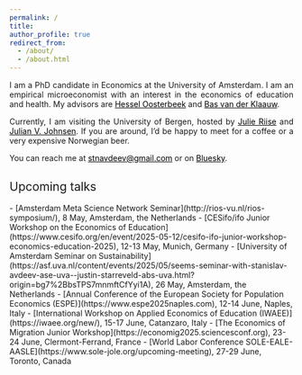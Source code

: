 ```yaml
---
permalink: /
title: 
author_profile: true
redirect_from: 
  - /about/
  - /about.html
---
```


<p align="justify">  
I am a PhD candidate in Economics at the University of Amsterdam. I am an empirical microeconomist with an interest in the economics of education and health. My advisors are <a href="https://oosterbeek.economists.nl" style="color: black;">Hessel Oosterbeek</a> and <a href="https://research.vu.nl/en/persons/bas-van-der-klaauw" style="color: black;">Bas van der Klaauw</a>.
</p>
<p align="justify">
   Currently, I am visiting the University of Bergen, hosted by <a href="https://sites.google.com/site/riisejulie" style="color: black;">Julie Riise</a> and <a href="https://sites.google.com/site/julianvedelerjohnsen/" style="color: black;">Julian V. Johnsen</a>. If you are around, I’d be happy to meet for a coffee or a very expensive Norwegian beer.
</p>
<p align="justify">
You can reach me at <a href="mailto:stnavdeev@gmail.com" style="color: black;">stnavdeev@gmail.com</a> or on <a href="https://bsky.app/profile/stnavdeev.com" style="color: black;">Bluesky</a>. 
</p>

<h2 style="margin-top: 30px; font-weight: normal;">Upcoming talks</h2>
- [Amsterdam Meta Science Network Seminar](http://rios-vu.nl/rios-symposium/), 8 May, Amsterdam, the Netherlands
- [CESifo/ifo Junior Workshop on the Economics of Education](https://www.cesifo.org/en/event/2025-05-12/cesifo-ifo-junior-workshop-economics-education-2025), 12-13 May, Munich, Germany
- [University of Amsterdam Seminar on Sustainability](https://asf.uva.nl/content/events/2025/05/seems-seminar-with-stanislav-avdeev-ase-uva--justin-starreveld-abs-uva.html?origin=bg7%2BbsTPS7mnmftCfYyi1A), 26 May, Amsterdam, the Netherlands
- [Annual Conference of the European Society for Population Economics (ESPE)](https://www.espe2025naples.com), 12-14 June, Naples, Italy
- [International Workshop on Applied Economics of Education (IWAEE)](https://iwaee.org/new/), 15-17 June, Catanzaro, Italy
- [The Economics of Migration Junior Workshop](https://economig2025.sciencesconf.org), 23-24 June, Clermont-Ferrand, France
- [World Labor Conference SOLE-EALE-AASLE](https://www.sole-jole.org/upcoming-meeting), 27-29 June, Toronto, Canada

